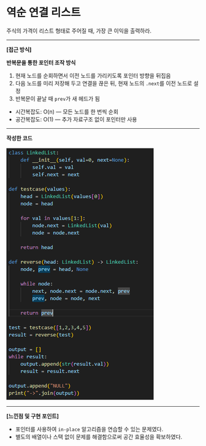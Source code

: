 # 역순 연결 리스트
주식의 가격이 리스트 형태로 주어질 때, 가장 큰 이익을 출력하라.

---


**[접근 방식]**

**반복문을 통한 포인터 조작 방식**  
1. 현재 노드를 순회하면서 이전 노드를 가리키도록 포인터 방향을 뒤집음  
2. 다음 노드를 미리 저장해 두고 연결을 끊은 뒤, 현재 노드의 `.next`를 이전 노드로 설정  
3. 반복문이 끝날 때 `prev`가 새 헤드가 됨  

- 시간복잡도: O(n) — 모든 노드를 한 번씩 순회  
- 공간복잡도: O(1) — 추가 자료구조 없이 포인터만 사용  

---

**작성한 코드**<br>  
<img src="./images/code.png"/><br>

---

**[느낀점 및 구현 포인트]**
- 포인터를 사용하여 `in-place` 알고리즘을 연습할 수 있는 문제였다.
- 별도의 배열이나 스택 없이 문제를 해결함으로써 공간 효율성을 확보하였다.

